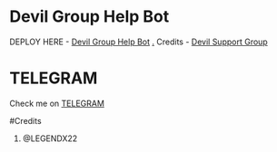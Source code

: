 # Devil Group Help Bot

DEPLOY HERE - [Devil Group Help Bot](https://dashboard.heroku.com/new?button-url=https%3A%2F%2Fgithub.com%2FDjangonew%2FDevilGroupHelpBot&template=https%3A%2F%2Fgithub.com%2FDjangonew%2FDevilGroupHelpBot)
[.](https://heroku.com/deploy)
Credits - [Devil Support Group](https://t.me/deviluserbot)

# TELEGRAM
Check me on [TELEGRAM](https://t.me/deviluserbot)

#Credits
1. @LEGENDX22
